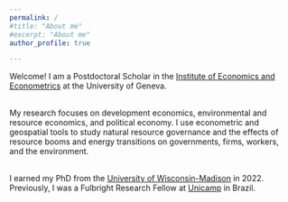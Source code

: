 ```yaml
---
permalink: /
#title: "About me"
#excerpt: "About me"
author_profile: true

---
```


Welcome! I am a Postdoctoral Scholar in the [Institute of Economics and Econometrics](https://www.unige.ch/gsem/en/research/institutes/iee/) at the University of Geneva. 
<br/>
<br/>

My research focuses on development economics, environmental and resource economics, and political economy. I use econometric and geospatial tools to study natural resource governance and the effects of resource booms and energy transitions on governments, firms, workers, and the environment.  <br/>
<br/>

I earned my PhD from the [University of Wisconsin-Madison](https://aae.wisc.edu/) in 2022. Previously, I was a Fulbright Research Fellow at [Unicamp](https://www.eco.unicamp.br/nea/) in Brazil.





